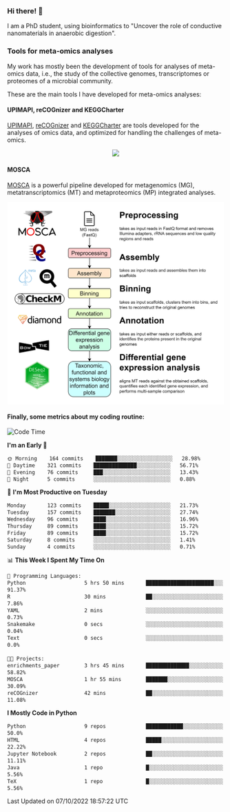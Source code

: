 ### Hi there! 👋

I am a PhD student, using bioinformatics to "Uncover the role of conductive nanomaterials in anaerobic digestion".

### Tools for meta-omics analyses

My work has mostly been the development of tools for analyses of meta-omics data, i.e., the study of the collective genomes, transcriptomes or proteomes of a microbial community.

These are the main tools I have developed for meta-omics analyses:

#### UPIMAPI, reCOGnizer and KEGGCharter

[UPIMAPI](https://github.com/iquasere/UPIMAPI), [reCOGnizer](https://github.com/iquasere/reCOGnizer) and [KEGGCharter](https://github.com/iquasere/KEGGCharter) are tools developed for the analyses of omics data, and optimized for handling the challenges of meta-omics.

<p align="center">
    <img src="assets/annotation_paper.png">
</p>

#### MOSCA

[MOSCA](https://github.com/iquasere/MOSCA) is a powerful pipeline developed for metagenomics (MG), metatranscriptomics (MT) and metaproteomics (MP) integrated analyses.

<p align="center">
    <img src="assets/mosca_workflow.png" align="center" width="700">
</p>


#### Finally, some metrics about my coding routine:

<!--START_SECTION:waka-->
![Code Time](http://img.shields.io/badge/Code%20Time-361%20hrs%2045%20mins-blue)

**I'm an Early 🐤** 

```text
🌞 Morning    164 commits    ███████░░░░░░░░░░░░░░░░░░   28.98% 
🌆 Daytime    321 commits    ██████████████░░░░░░░░░░░   56.71% 
🌃 Evening    76 commits     ███░░░░░░░░░░░░░░░░░░░░░░   13.43% 
🌙 Night      5 commits      ░░░░░░░░░░░░░░░░░░░░░░░░░   0.88%

```
📅 **I'm Most Productive on Tuesday** 

```text
Monday       123 commits    █████░░░░░░░░░░░░░░░░░░░░   21.73% 
Tuesday      157 commits    ███████░░░░░░░░░░░░░░░░░░   27.74% 
Wednesday    96 commits     ████░░░░░░░░░░░░░░░░░░░░░   16.96% 
Thursday     89 commits     ████░░░░░░░░░░░░░░░░░░░░░   15.72% 
Friday       89 commits     ████░░░░░░░░░░░░░░░░░░░░░   15.72% 
Saturday     8 commits      ░░░░░░░░░░░░░░░░░░░░░░░░░   1.41% 
Sunday       4 commits      ░░░░░░░░░░░░░░░░░░░░░░░░░   0.71%

```


📊 **This Week I Spent My Time On** 

```text
💬 Programming Languages: 
Python                   5 hrs 50 mins       ██████████████████████░░░   91.37% 
R                        30 mins             ██░░░░░░░░░░░░░░░░░░░░░░░   7.86% 
YAML                     2 mins              ░░░░░░░░░░░░░░░░░░░░░░░░░   0.73% 
Snakemake                0 secs              ░░░░░░░░░░░░░░░░░░░░░░░░░   0.04% 
Text                     0 secs              ░░░░░░░░░░░░░░░░░░░░░░░░░   0.0%

🐱‍💻 Projects: 
enrichments_paper        3 hrs 45 mins       ██████████████░░░░░░░░░░░   58.82% 
MOSCA                    1 hr 55 mins        ███████░░░░░░░░░░░░░░░░░░   30.09% 
reCOGnizer               42 mins             ██░░░░░░░░░░░░░░░░░░░░░░░   11.08%

```

**I Mostly Code in Python** 

```text
Python                   9 repos             ████████████░░░░░░░░░░░░░   50.0% 
HTML                     4 repos             █████░░░░░░░░░░░░░░░░░░░░   22.22% 
Jupyter Notebook         2 repos             ██░░░░░░░░░░░░░░░░░░░░░░░   11.11% 
Java                     1 repo              █░░░░░░░░░░░░░░░░░░░░░░░░   5.56% 
TeX                      1 repo              █░░░░░░░░░░░░░░░░░░░░░░░░   5.56%

```



 Last Updated on 07/10/2022 18:57:22 UTC
<!--END_SECTION:waka-->
